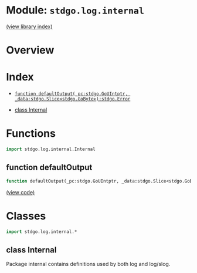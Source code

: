 # Module: `stdgo.log.internal`

[(view library index)](../../stdgo.md)


# Overview


# Index


- [`function defaultOutput(_pc:stdgo.GoUIntptr, _data:stdgo.Slice<stdgo.GoByte>):stdgo.Error`](<#function-defaultoutput>)

- [class Internal](<#class-internal>)

# Functions


```haxe
import stdgo.log.internal.Internal
```


## function defaultOutput


```haxe
function defaultOutput(_pc:stdgo.GoUIntptr, _data:stdgo.Slice<stdgo.GoByte>):stdgo.Error
```


[\(view code\)](<./Internal.hx>)


# Classes


```haxe
import stdgo.log.internal.*
```


## class Internal



Package internal contains definitions used by both log and log/slog.  

